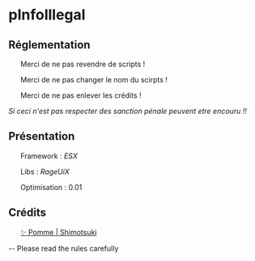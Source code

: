 # pInfoIllegal

## Réglementation 

  <ul>Merci de ne pas revendre de scripts !</ul>
  <ul>Merci de ne pas changer le nom du scirpts !</ul>
  <ul>Merci de ne pas enlever les crédits !</ul>

<em>Si ceci n'est pas respecter des sanction pénale peuvent etre encouru !!</em>

## Présentation 

  <ul>Framework : <i>ESX</i></ul>
  <ul>Libs : <i>RageUiX</i></ul>
  <ul>Optimisation : 0.01</ul>

## Crédits 

  <ul><a href='https://github.com/Azk0rn'>✨ Pomme | Shimotsuki </a></ul>

-- Please read the rules carefully
